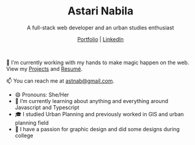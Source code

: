 

<p align="center">
  <h1 align="center">Astari Nabila</h1>
  <p align="center">A full-stack web developer and an urban studies enthusiast</p>
</p>

<p align="center">
  <a href="https://astnab.vercel.app/" target="_blank">Portfolio</a> | 
  <a href="https://linkedin.com/in/astarinabila" target="_blank">LinkedIn</a>
</p>

<br />

💫 I'm currently working with my hands to make magic happen on the web. View my [Projects](https://astnab.vercel.app/) and [Resumé](https://read.cv/astnab).

📫 You can reach me at astnab@gmail.com.

- 😄 Pronouns: She/Her
- 🌱 I’m currently learning about anything and everything around Javascript and Typescript
- 🎓 I studied Urban Planning and previously worked in GIS and urban planning field
- 🎨 I have a passion for graphic design and did some designs during college
